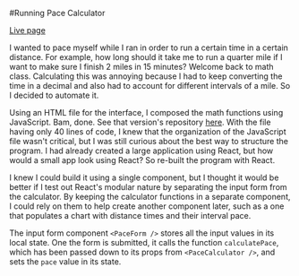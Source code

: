 #Running Pace Calculator

[Live page](https://saanderson1987.github.io/Running-Pace-Calculator-with-React/)

I wanted to pace myself while I ran in order to run a certain time in a certain distance. For example, how long should it take me to run a quarter mile if I want to make sure I finish 2 miles in 15 minutes? Welcome back to math class. Calculating this was annoying because I had to keep converting the time in a decimal and also had to account for different intervals of a mile. So I decided to automate it.

Using an HTML file for the interface, I composed the math functions using JavaScript. Bam, done. See that version's repository [here](https://github.com/saanderson1987/Running-Pace-Calculator). With the file having only 40 lines of code, I knew that the organization of the JavaScript file wasn't critical, but I was still curious about the best way to structure the program. I had already created a large application using React, but how would a small app look using React? So re-built the program with React.

I knew I could build it using a single component, but I thought it would be better if I test out React's modular nature by separating the input form from the calculator. By keeping the calculator functions in a separate component, I could rely on them to help create another component later, such as a one that populates a chart with distance times and their interval pace.

The input form component `<PaceForm />` stores all the input values in its local state. One the form is submitted, it calls the function `calculatePace`, which has been passed down to its props from `<PaceCalculator />`, and sets the `pace` value in its state.
